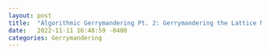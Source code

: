 ```yaml
---
layout: post
title:  "Algorithmic Gerrymandering Pt. 2: Gerrymandering the Lattice Model"
date:   2022-11-11 16:48:59 -0400
categories: Gerrymandering
---
```


